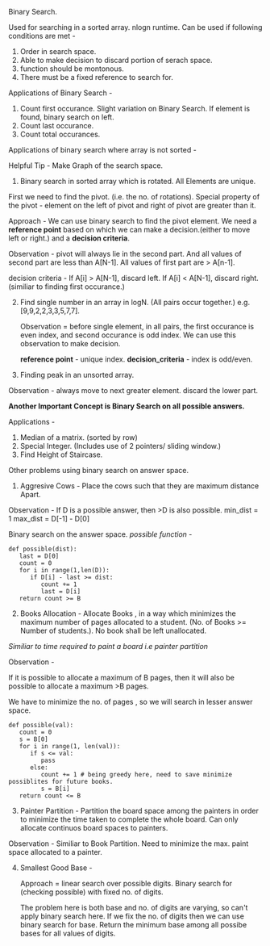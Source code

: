 Binary Search.

Used for searching in a sorted array.
nlogn runtime.
Can be used if following conditions are met -

1. Order in search space.
2. Able to make decision to discard portion of serach space.
3. function should be montonous.
4. There must be a fixed reference to search for.

Applications of Binary Search -

1. Count first occurance. Slight variation on Binary Search. If element is found, binary search on left.
2. Count last occurance.
3. Count total occurances.

Applications of binary search where array is not sorted -

Helpful Tip - Make Graph of the search space.

1. Binary search in sorted array which is rotated. All Elements are unique.

First we need to find the pivot. (i.e. the no. of rotations). Special property of the pivot - element on the left of pivot and right of pivot are greater than it.

Approach - We can use binary search to find the pivot element. We need a **reference point** based on which we can make a decision.(either to move left or right.) and a **decision criteria**.

Observation - pivot will always lie in the second part. And all values of second part are less than A[N-1]. All values of first part are > A[n-1].

decision criteria - If A[i] > A[N-1], discard left. If A[i] < A[N-1], discard right.(similiar to finding first occurance.)

2. Find single number in an array in logN. (All pairs occur together.)
   e.g. [9,9,2,2,3,3,5,7,7].

   Observation = before single element, in all pairs, the first occurance is even index, and second 
   occurance is odd index. We can use this observation to make decision.

   **reference point** - unique index. **decision_criteria** - index is odd/even.

3. Finding peak in an unsorted array.

Observation - always move to next greater element. discard the lower part.

**Another Important Concept is Binary Search on all possible answers.**

Applications - 

1. Median of a matrix. (sorted by row)
2. Special Integer. (Includes use of 2 pointers/ sliding window.)
3. Find Height of Staircase.

Other problems using binary search on answer space.

1. Aggresive Cows - Place the cows such that they are maximum distance Apart.

Observation - If D is a possible answer, then >D is also possible.
min_dist = 1
max_dist = D[-1] - D[0]

Binary search on the answer space.
_possible function_ - 

```
def possible(dist):
   last = D[0]
   count = 0
   for i in range(1,len(D)):
      if D[i] - last >= dist:
         count += 1
         last = D[i]
   return count >= B
```

2. Books Allocation - Allocate Books , in a way which minimizes the maximum number of pages allocated to a student. (No. of Books >= Number of students.). No book shall be left unallocated.

_Similiar to time required to paint a board i.e painter partition_

Observation - 

If it is possible to allocate  a maximum of B pages, then it will also be possible to allocate a maximum >B pages.

We have to minimize the no. of pages , so we will search in lesser answer space.

```
def possible(val):
   count = 0
   s = B[0]
   for i in range(1, len(val)):
      if s <= val:
         pass
      else:
         count += 1 # being greedy here, need to save minimize possiblites for future books.
         s = B[i]
   return count <= B
```

3. Painter Partition - Partition the board space among the painters in order to minimize
the time taken to complete the whole board. Can only allocate continuos board spaces to painters.

Observation - Similiar to Book Partition. Need to minimize the max. paint space allocated to a painter.

4. Smallest Good Base - 
   
   Approach = linear search over possible digits.
   Binary search for (checking possible) with fixed no. of digits.

   The problem here is both base and no. of digits are varying, so can't apply binary search here.
   If we fix the no. of digits then we can use binary search for base.
   Return the minimum base among all possibe bases for all values of digits.